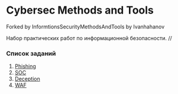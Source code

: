 # Cybersec Methods and Tools
  Forked by InformtionsSecurityMethodsAndTools by Ivanhahanov

Набор практических работ по информационной безопасности.
//

### Список заданий
1. [Phishing](https://github.com/Ivanhahanov/InformtionsSecurityMethodsAndTools/blob/main/Phishing/README.md)
2. [SOC](https://github.com/Ivanhahanov/InformtionsSecurityMethodsAndTools/blob/main/SOC/README.md)
3. [Deception](https://github.com/Ivanhahanov/InformtionsSecurityMethodsAndTools/blob/main/Deception/README.md)
4. [WAF](https://github.com/Ivanhahanov/InformtionsSecurityMethodsAndTools/blob/main/WAF/README.md)
